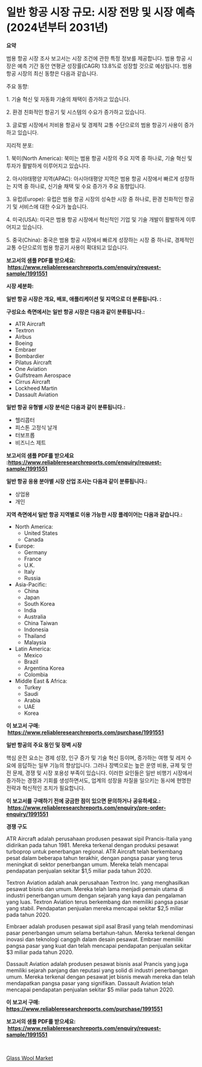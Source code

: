<p><h1>일반 항공 시장 규모: 시장 전망 및 시장 예측 (2024년부터 2031년)</h1></p><p><strong>요약</strong></p>
<p><p>범용 항공 시장 조사 보고서는 시장 조건에 관한 특정 정보를 제공합니다. 범용 항공 시장은 예측 기간 동안 연평균 성장률(CAGR) 13.8%로 성장할 것으로 예상됩니다. 범용 항공 시장의 최신 동향은 다음과 같습니다.</p><p>주요 동향:</p><p>1. 기술 혁신 및 자동화 기술의 채택이 증가하고 있습니다.</p><p>2. 환경 친화적인 항공기 및 시스템의 수요가 증가하고 있습니다.</p><p>3. 글로벌 시장에서 저비용 항공사 및 경제적 교통 수단으로의 범용 항공기 사용이 증가하고 있습니다.</p><p>지리적 분포:</p><p>1. 북미(North America): 북미는 범용 항공 시장의 주요 지역 중 하나로, 기술 혁신 및 투자가 활발하게 이루어지고 있습니다.</p><p>2. 아시아태평양 지역(APAC): 아시아태평양 지역은 범용 항공 시장에서 빠르게 성장하는 지역 중 하나로, 신기술 채택 및 수요 증가가 주요 동향입니다.</p><p>3. 유럽(Europe): 유럽은 범용 항공 시장의 성숙한 시장 중 하나로, 환경 친화적인 항공기 및 서비스에 대한 수요가 높습니다.</p><p>4. 미국(USA): 미국은 범용 항공 시장에서 혁신적인 기업 및 기술 개발이 활발하게 이루어지고 있습니다.</p><p>5. 중국(China): 중국은 범용 항공 시장에서 빠르게 성장하는 시장 중 하나로, 경제적인 교통 수단으로의 범용 항공기 사용이 확대되고 있습니다.</p></p>
<p><strong>보고서의 샘플 PDF를 받으세요: &nbsp;<a href="https://www.reliableresearchreports.com/enquiry/request-sample/1991551">https://www.reliableresearchreports.com/enquiry/request-sample/1991551</a></strong></p>
<p><strong>시장 세분화:</strong></p>
<p><strong> 일반 항공 시장은 개요, 배포, 애플리케이션 및 지역으로 더 분류됩니다. :</strong></p>
<p><strong>구성요소 측면에서는 일반 항공 시장은 다음과 같이 분류됩니다.:</strong></p>
<p><ul><li>ATR Aircraft</li><li>Textron</li><li>Airbus</li><li>Boeing</li><li>Embraer</li><li>Bombardier</li><li>Pilatus Aircraft</li><li>One Aviation</li><li>Gulfstream Aerospace</li><li>Cirrus Aircraft</li><li>Lockheed Martin</li><li>Dassault Aviation</li></ul></p>
<p><strong> 일반 항공 유형별 시장 분석은 다음과 같이 분류됩니다.:</strong></p>
<p><ul><li>헬리콥터</li><li>피스톤 고정식 날개</li><li>터보프롭</li><li>비즈니스 제트</li></ul></p>
<p><strong>보고서의 샘플 PDF를 받으세요 :<a href="https://www.reliableresearchreports.com/enquiry/request-sample/1991551">https://www.reliableresearchreports.com/enquiry/request-sample/1991551</a></strong></p>
<p><strong> 일반 항공 응용 분야별 시장 산업 조사는 다음과 같이 분류됩니다.:</strong></p>
<p><ul><li>상업용</li><li>개인</li></ul></p>
<p><strong>지역 측면에서 일반 항공 지역별로 이용 가능한 시장 플레이어는 다음과 같습니다.:</strong></p>
<p><ul>
    <li>
        North America:
        <ul>
            <li>United States</li>
            <li>Canada</li>
        </ul>
    </li>
    <li>
        Europe:
        <ul>
            <li>Germany</li>
            <li>France</li>
            <li>U.K.</li>
            <li>Italy</li>
            <li>Russia</li>
        </ul>
    </li>
    <li>
        Asia-Pacific:
        <ul>
            <li>China</li>
            <li>Japan</li>
            <li>South Korea</li>
            <li>India</li>
            <li>Australia</li>
            <li>China Taiwan</li>
            <li>Indonesia</li>
            <li>Thailand</li>
            <li>Malaysia</li>
        </ul>
    </li>
    <li>
        Latin America:
        <ul>
            <li>Mexico</li>
            <li>Brazil</li>
            <li>Argentina Korea</li>
            <li>Colombia</li>
        </ul>
    </li>
    <li>
        Middle East & Africa:
        <ul>
            <li>Turkey</li>
            <li>Saudi</li>
            <li>Arabia</li>
            <li>UAE</li>
            <li>Korea</li>
        </ul>
    </li>
    </ul></p>
<p><strong>이 보고서 구매: &nbsp;<a href="https://www.reliableresearchreports.com/purchase/1991551">https://www.reliableresearchreports.com/purchase/1991551</a></strong></p>
<p><strong>일반 항공의 주요 동인 및 장벽 시장</strong></p>
<p><p>핵심 운전 요소는 경제 성장, 인구 증가 및 기술 혁신 등이며, 증가하는 여행 및 레저 수요에 응답하는 일부 기능의 향상입니다. 그러나 장벽으로는 높은 운영 비용, 규제 및 안전 문제, 경쟁 및 시장 포용성 부족이 있습니다. 이러한 요인들은 일반 비행기 시장에서 증가하는 경쟁과 기회를 생성하면서도, 업계의 성장을 차질을 일으키는 동시에 현명한 전략과 혁신적인 조치가 필요합니다.</p></p>
<p><strong>이 보고서를 구매하기 전에 궁금한 점이 있으면 문의하거나 공유하세요.: &nbsp;<a href="https://www.reliableresearchreports.com/enquiry/pre-order-enquiry/1991551">https://www.reliableresearchreports.com/enquiry/pre-order-enquiry/1991551</a></strong></p>
<p><strong>경쟁 구도</strong></p>
<p><p>ATR Aircraft adalah perusahaan produsen pesawat sipil Prancis-Italia yang didirikan pada tahun 1981. Mereka terkenal dengan produksi pesawat turboprop untuk penerbangan regional. ATR Aircraft telah berkembang pesat dalam beberapa tahun terakhir, dengan pangsa pasar yang terus meningkat di sektor penerbangan umum. Mereka telah mencapai pendapatan penjualan sekitar $1,5 miliar pada tahun 2020.</p><p>Textron Aviation adalah anak perusahaan Textron Inc. yang menghasilkan pesawat bisnis dan umum. Mereka telah lama menjadi pemain utama di industri penerbangan umum dengan sejarah yang kaya dan pengalaman yang luas. Textron Aviation terus berkembang dan memiliki pangsa pasar yang stabil. Pendapatan penjualan mereka mencapai sekitar $2,5 miliar pada tahun 2020.</p><p>Embraer adalah produsen pesawat sipil asal Brasil yang telah mendominasi pasar penerbangan umum selama bertahun-tahun. Mereka terkenal dengan inovasi dan teknologi canggih dalam desain pesawat. Embraer memiliki pangsa pasar yang kuat dan telah mencapai pendapatan penjualan sekitar $3 miliar pada tahun 2020.</p><p>Dassault Aviation adalah produsen pesawat bisnis asal Prancis yang juga memiliki sejarah panjang dan reputasi yang solid di industri penerbangan umum. Mereka terkenal dengan pesawat jet bisnis mewah mereka dan telah mendapatkan pangsa pasar yang signifikan. Dassault Aviation telah mencapai pendapatan penjualan sekitar $5 miliar pada tahun 2020.</p></p>
<p><strong>이 보고서 구매: &nbsp; <a href="https://www.reliableresearchreports.com/purchase/1991551">https://www.reliableresearchreports.com/purchase/1991551</a></strong></p>
<p><strong>보고서의 샘플 PDF를 받으세요: &nbsp;<a href="https://www.reliableresearchreports.com/enquiry/request-sample/1991551">https://www.reliableresearchreports.com/enquiry/request-sample/1991551</a></strong><strong></strong></p>
<p>&nbsp;</p>
<p><p><a href="https://simplistic-meeting-7ee.notion.site/Glass-Wool-Market-Size-Growth-and-Forecast-from-2024-2031-44b60f9070264c66aa534d7451a3bc6b">Glass Wool Market</a></p></p>